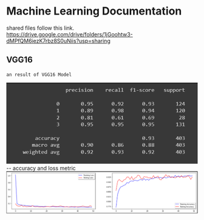 # Machine Learning Documentation
shared files follow this link. 
https://drive.google.com/drive/folders/1jGoohtw3-dMPfQM6iezK7rbz8S0uNiis?usp=sharing

## VGG16
```
an result of VGG16 Model
```
![Classification report vgg screenshot](classification_reportvgg16.png)
-- accuracy and loss metric
![metric vgg screenshot](metricvgg16.png)
<!-- If you have screenshots you'd like to share, include them here. -->
